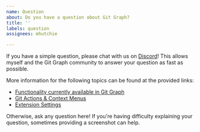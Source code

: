 ```yaml
---
name: Question
about: Do you have a question about Git Graph?
title: ''
labels: question
assignees: mhutchie

---
```


If you have a simple question, please chat with us on [Discord](https://discord.gg/ZRRDYzt)! This allows myself and the Git Graph community to answer your question as fast as possible.

More information for the following topics can be found at the provided links:
* [Functionality currently available in Git Graph](https://github.com/mhutchie/vscode-git-graph/blob/master/README.md#features)
* [Git Actions & Context Menus](https://github.com/mhutchie/vscode-git-graph/wiki/Context-Menus)
* [Extension Settings](https://github.com/mhutchie/vscode-git-graph/wiki/Extension-Settings)

Otherwise, ask any question here! If you're having difficulty explaining your question, sometimes providing a screenshot can help.
